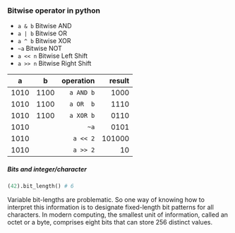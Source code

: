 ### Bitwise operator in python
- `a & b`  Bitwise AND
- `a | b`  Bitwise OR
- `a ^ b`  Bitwise XOR
- `~a`     Bitwise NOT
- `a << n` Bitwise Left Shift
- `a >> n` Bitwise Right Shift

| a        | b           | operation  | result |
| -------- |:-----------:| ----------:| ------:|
| 1010     | 1100        | `a AND b`  | 1000   |
| 1010     | 1100        | `a OR  b`  | 1110   |
| 1010     | 1100        | `a XOR b`  | 0110   |
| 1010     |             | `~a`       | 0101   |
| 1010     |             | `a << 2`   | 101000 |
| 1010     |             | `a >> 2`   | 10     |

##### Bits and integer/character
```python
(42).bit_length() # 6
```
Variable bit-lengths are problematic. So one way of knowing how to interpret this information is to designate fixed-length bit patterns for all characters. In modern computing, the smallest unit of information, called an octet or a byte, comprises eight bits that can store 256 distinct values.

